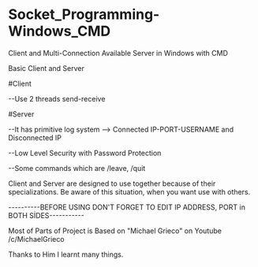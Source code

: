 # Socket_Programming-Windows_CMD
Client and Multi-Connection Available Server in Windows with CMD




Basic Client and Server


#Client


--Use 2 threads send-receive


#Server

--It has primitive log system --> Connected IP-PORT-USERNAME and Disconnected IP


--Low Level Security with Password Protection


--Some commands which are /leave, /quit

Client and Server are designed to use together because of their specializations. Be aware of this situation, when you want use with others.


----------BEFORE USING DON'T FORGET TO EDIT IP ADDRESS, PORT in BOTH SİDES-----------



Most of Parts of Project is Based on "Michael Grieco" on Youtube /c/MichaelGrieco

Thanks to Him I learnt many things.
